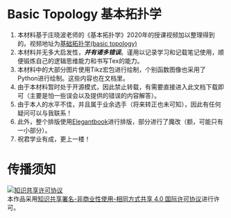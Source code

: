 # Basic Topology 基本拓扑学
1. 本材料基于庄晓波老师的《基本拓扑学》2020年的授课视频加以整理得到的。视频地址为[基础拓扑学(basic topology)](www.bilibili.com/video/BV1P7411N7fW)
2. 本材料并无多大启发性，***并有诸多错误***。谨用以记录学习和记载笔记使用，顺便锻炼自己的逻辑思维能力和书写Tex的能力。
3. 本材料中的大部分图片使用Tikz宏包进行绘制，个别函数图像也采用了Python进行绘制。这些内容也在文档里。
4. 由于本材料暂时处于开源模式，因此禁止转载，有需要直接进入此文档下载即可（主要是怕一些误会以及提供的错误的内容解答）。
5. 由于本人的水平不佳，并且属于业余选手（将来转正也未可知），因此有任何疑问可以与我联系！
6. 此外，整个排版使用[Elegantbook](https://github.com/ElegantLaTeX/ElegantBook)进行排版，部分进行了魔改（额，可能只有一小部分）。
7. 祝君学业有成，更上一楼！

# 传播须知
<a rel="license" href="http://creativecommons.org/licenses/by-nc-sa/4.0/"><img alt="知识共享许可协议" style="border-width:0" src="https://i.creativecommons.org/l/by-nc-sa/4.0/88x31.png" /></a><br />本作品采用<a rel="license" href="http://creativecommons.org/licenses/by-nc-sa/4.0/">知识共享署名-非商业性使用-相同方式共享 4.0 国际许可协议</a>进行许可。
